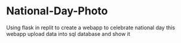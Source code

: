 # National-Day-Photo
Using flask in replit to create a webapp to celebrate national day
this webapp upload data into sql database and show it
